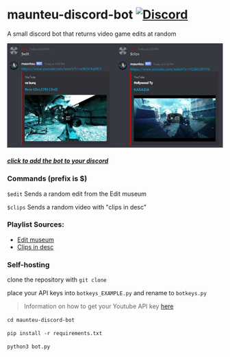 # maunteu-discord-bot [![Discord](https://img.shields.io/discord/743941628020129853.svg?label=&logo=discord&logoColor=ffffff&color=7389D8&labelColor=6A7EC2)](https://discord.gg/XM93ZdB)

A small discord bot that returns video game edits at random

![Image](/images/screenshot.jpg)
#### [_click to add the bot to your discord_](https://discord.com/api/oauth2/authorize?client_id=833057810849202218&permissions=2147867712&scope=bot)

### Commands (prefix is $)
`$edit`   Sends a random edit from the Edit museum

`$clips` Sends a random video with "clips in desc"

### Playlist Sources:
- [Edit museum](https://www.youtube.com/playlist?list=PL-qDtdxHx3uLL7QVV3hXh08tKJU5PHy-5)
- [Clips in desc](https://www.youtube.com/playlist?list=PLrT1rCQzYiy6GgXecOT90ICkSeRDTTx8z)



### Self-hosting

clone the repository with `git clone`

place your API keys into `botkeys_EXAMPLE.py` and rename to `botkeys.py`
> Information on how to get your Youtube API key [here](https://www.youtube.com/watch?v=th5_9woFJmk)


`cd maunteu-discord-bot`

`pip install -r requirements.txt`

`python3 bot.py`
